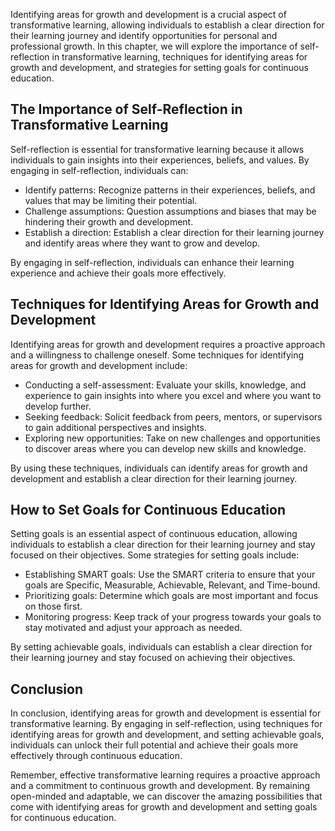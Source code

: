 
Identifying areas for growth and development is a crucial aspect of transformative learning, allowing individuals to establish a clear direction for their learning journey and identify opportunities for personal and professional growth. In this chapter, we will explore the importance of self-reflection in transformative learning, techniques for identifying areas for growth and development, and strategies for setting goals for continuous education.

The Importance of Self-Reflection in Transformative Learning
------------------------------------------------------------

Self-reflection is essential for transformative learning because it allows individuals to gain insights into their experiences, beliefs, and values. By engaging in self-reflection, individuals can:

* Identify patterns: Recognize patterns in their experiences, beliefs, and values that may be limiting their potential.
* Challenge assumptions: Question assumptions and biases that may be hindering their growth and development.
* Establish a direction: Establish a clear direction for their learning journey and identify areas where they want to grow and develop.

By engaging in self-reflection, individuals can enhance their learning experience and achieve their goals more effectively.

Techniques for Identifying Areas for Growth and Development
-----------------------------------------------------------

Identifying areas for growth and development requires a proactive approach and a willingness to challenge oneself. Some techniques for identifying areas for growth and development include:

* Conducting a self-assessment: Evaluate your skills, knowledge, and experience to gain insights into where you excel and where you want to develop further.
* Seeking feedback: Solicit feedback from peers, mentors, or supervisors to gain additional perspectives and insights.
* Exploring new opportunities: Take on new challenges and opportunities to discover areas where you can develop new skills and knowledge.

By using these techniques, individuals can identify areas for growth and development and establish a clear direction for their learning journey.

How to Set Goals for Continuous Education
-----------------------------------------

Setting goals is an essential aspect of continuous education, allowing individuals to establish a clear direction for their learning journey and stay focused on their objectives. Some strategies for setting goals include:

* Establishing SMART goals: Use the SMART criteria to ensure that your goals are Specific, Measurable, Achievable, Relevant, and Time-bound.
* Prioritizing goals: Determine which goals are most important and focus on those first.
* Monitoring progress: Keep track of your progress towards your goals to stay motivated and adjust your approach as needed.

By setting achievable goals, individuals can establish a clear direction for their learning journey and stay focused on achieving their objectives.

Conclusion
----------

In conclusion, identifying areas for growth and development is essential for transformative learning. By engaging in self-reflection, using techniques for identifying areas for growth and development, and setting achievable goals, individuals can unlock their full potential and achieve their goals more effectively through continuous education.

Remember, effective transformative learning requires a proactive approach and a commitment to continuous growth and development. By remaining open-minded and adaptable, we can discover the amazing possibilities that come with identifying areas for growth and development and setting goals for continuous education.
